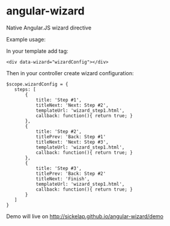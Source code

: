 angular-wizard
==============

Native Angular.JS wizard directive

Example usage:

In your template add tag:
    
    <div data-wizard="wizardConfig"></div>

Then in your controller create wizard configuration:

    $scope.wizardConfig = {
       steps: [
           {
               title: 'Step #1',
               titleNext: 'Next: Step #2',
               templateUrl: 'wizard_step1.html',
               callback: function(){ return true; }
           },
           {
               title: 'Step #2',
               titlePrev: 'Back: Step #1'
               titleNext: 'Next: Step #3',
               templateUrl: 'wizard_step1.html',
               callback: function(){ return true; }
           },
           {
               title: 'Step #3',
               titlePrev: 'Back: Step #2'
               titleNext: 'Finish',
               templateUrl: 'wizard_step1.html',
               callback: function(){ return true; }
           }
       ]
    }
    
    
Demo will live on http://sickelap.github.io/angular-wizard/demo
